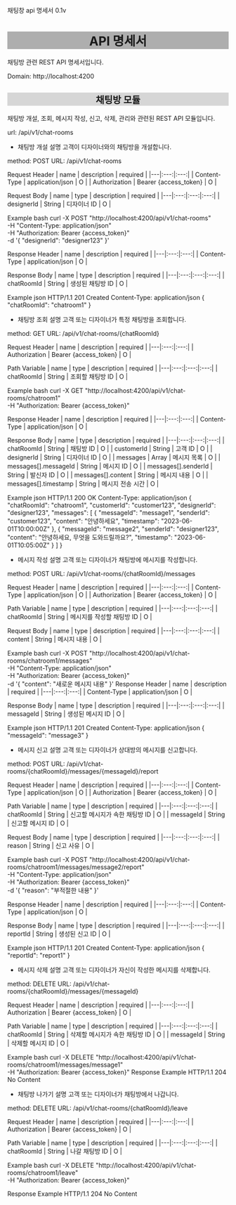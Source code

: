 채팅창 api 명세서 0.1v
<h1 style='background-color: rgba(55, 55, 55, 0.4); text-align: center'>API 명세서</h1>
채팅방 관련 REST API 명세서입니다.

Domain: http://localhost:4200


<h2 style='background-color: rgba(55, 55, 55, 0.2); text-align: center'>채팅방 모듈</h2>
채팅방 개설, 조회, 메시지 작성, 신고, 삭제, 관리와 관련된 REST API 모듈입니다.

url: /api/v1/chat-rooms


- 채팅방 개설
설명
고객이 디자이너와의 채팅방을 개설합니다.

method: POST
URL: /api/v1/chat-rooms

Request
Header
| name | description | required |
|---|:---:|:---:|
| Content-Type | application/json | O |
| Authorization | Bearer {access_token} | O |

Request Body
| name | type | description | required |
|---|:---:|:---:|:---:|
| designerId | String | 디자이너 ID | O |

Example
bash
curl -X POST "http://localhost:4200/api/v1/chat-rooms" \
-H "Content-Type: application/json" \
-H "Authorization: Bearer {access_token}" \
-d '{
  "designerId": "designer123"
}'

Response
Header
| name | description | required |
|---|:---:|:---:|
| Content-Type | application/json | O |

Response Body
| name | type | description | required |
|---|:---:|:---:|:---:|
| chatRoomId | String | 생성된 채팅방 ID | O |

Example
json
HTTP/1.1 201 Created
Content-Type: application/json
{
  "chatRoomId": "chatroom1"
}

- 채팅방 조회
설명
고객 또는 디자이너가 특정 채팅방을 조회합니다.

method: GET
URL: /api/v1/chat-rooms/{chatRoomId}

Request
Header
| name | description | required |
|---|:---:|:---:|
| Authorization | Bearer {access_token} | O |

Path Variable
| name | type | description | required |
|---|:---:|:---:|:---:|
| chatRoomId | String | 조회할 채팅방 ID | O |

Example
bash
curl -X GET "http://localhost:4200/api/v1/chat-rooms/chatroom1" \
-H "Authorization: Bearer {access_token}"

Response
Header
| name | description | required |
|---|:---:|:---:|
| Content-Type | application/json | O |

Response Body
| name | type | description | required |
|---|:---:|:---:|:---:|
| chatRoomId | String | 채팅방 ID | O |
| customerId | String | 고객 ID | O |
| designerId | String | 디자이너 ID | O |
| messages | Array | 메시지 목록 | O |
| messages[].messageId | String | 메시지 ID | O |
| messages[].senderId | String | 발신자 ID | O |
| messages[].content | String | 메시지 내용 | O |
| messages[].timestamp | String | 메시지 전송 시간 | O |

Example
json
HTTP/1.1 200 OK
Content-Type: application/json
{
  "chatRoomId": "chatroom1",
  "customerId": "customer123",
  "designerId": "designer123",
  "messages": [
    {
      "messageId": "message1",
      "senderId": "customer123",
      "content": "안녕하세요",
      "timestamp": "2023-06-01T10:00:00Z"
    },
    {
      "messageId": "message2",
      "senderId": "designer123",
      "content": "안녕하세요, 무엇을 도와드릴까요?",
      "timestamp": "2023-06-01T10:05:00Z"
    }
  ]
}

- 메시지 작성
설명
고객 또는 디자이너가 채팅방에 메시지를 작성합니다.

method: POST
URL: /api/v1/chat-rooms/{chatRoomId}/messages

Request
Header
| name | description | required |
|---|:---:|:---:|
| Content-Type | application/json | O |
| Authorization | Bearer {access_token} | O |

Path Variable
| name | type | description | required |
|---|:---:|:---:|:---:|
| chatRoomId | String | 메시지를 작성할 채팅방 ID | O |

Request Body
| name | type | description | required |
|---|:---:|:---:|:---:|
| content | String | 메시지 내용 | O |

Example
bash
curl -X POST "http://localhost:4200/api/v1/chat-rooms/chatroom1/messages" \
-H "Content-Type: application/json" \
-H "Authorization: Bearer {access_token}" \
-d '{
  "content": "새로운 메시지 내용"
}'
Response
Header
| name | description | required |
|---|:---:|:---:|
| Content-Type | application/json | O |

Response Body
| name | type | description | required |
|---|:---:|:---:|:---:|
| messageId | String | 생성된 메시지 ID | O |

Example
json
HTTP/1.1 201 Created
Content-Type: application/json
{
  "messageId": "message3"
}

- 메시지 신고
설명
고객 또는 디자이너가 상대방의 메시지를 신고합니다.

method: POST
URL: /api/v1/chat-rooms/{chatRoomId}/messages/{messageId}/report

Request
Header
| name | description | required |
|---|:---:|:---:|
| Content-Type | application/json | O |
| Authorization | Bearer {access_token} | O |

Path Variable
| name | type | description | required |
|---|:---:|:---:|:---:|
| chatRoomId | String | 신고할 메시지가 속한 채팅방 ID | O |
| messageId | String | 신고할 메시지 ID | O |

Request Body
| name | type | description | required |
|---|:---:|:---:|:---:|
| reason | String | 신고 사유 | O |

Example
bash
curl -X POST "http://localhost:4200/api/v1/chat-rooms/chatroom1/messages/message2/report" \
-H "Content-Type: application/json" \
-H "Authorization: Bearer {access_token}" \
-d '{
  "reason": "부적절한 내용"
}'

Response
Header
| name | description | required |
|---|:---:|:---:|
| Content-Type | application/json | O |

Response Body
| name | type | description | required |
|---|:---:|:---:|:---:|
| reportId | String | 생성된 신고 ID | O |

Example
json
HTTP/1.1 201 Created
Content-Type: application/json
{
  "reportId": "report1"
}

- 메시지 삭제
설명
고객 또는 디자이너가 자신이 작성한 메시지를 삭제합니다.

method: DELETE
URL: /api/v1/chat-rooms/{chatRoomId}/messages/{messageId}

Request
Header
| name | description | required |
|---|:---:|:---:|
| Authorization | Bearer {access_token} | O |

Path Variable
| name | type | description | required |
|---|:---:|:---:|:---:|
| chatRoomId | String | 삭제할 메시지가 속한 채팅방 ID | O |
| messageId | String | 삭제할 메시지 ID | O |

Example
bash
curl -X DELETE "http://localhost:4200/api/v1/chat-rooms/chatroom1/messages/message1" \
-H "Authorization: Bearer {access_token}"
Response
Example
HTTP/1.1 204 No Content

- 채팅방 나가기
설명
고객 또는 디자이너가 채팅방에서 나갑니다.

method: DELETE
URL: /api/v1/chat-rooms/{chatRoomId}/leave

Request
Header
| name | description | required |
|---|:---:|:---:|
| Authorization | Bearer {access_token} | O |

Path Variable
| name | type | description | required |
|---|:---:|:---:|:---:|
| chatRoomId | String | 나갈 채팅방 ID | O |

Example
bash
curl -X DELETE "http://localhost:4200/api/v1/chat-rooms/chatroom1/leave" \
-H "Authorization: Bearer {access_token}"

Response
Example
HTTP/1.1 204 No Content
